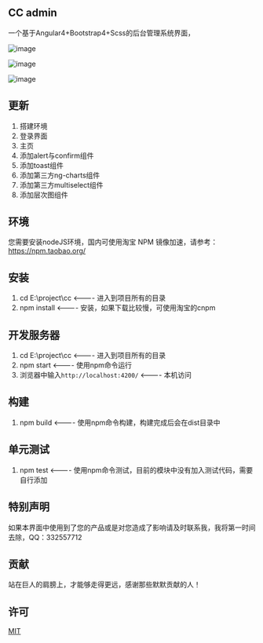 ## CC admin 
 一个基于Angular4+Bootstrap4+Scss的后台管理系统界面，

![image](https://github.com/332557712/cc/blob/master/src/assets/img/cc.png)

![image](https://github.com/332557712/cc/blob/master/src/assets/img/cc-2.png)

![image](https://github.com/332557712/cc/blob/master/src/assets/img/cc-3.png)


## 更新
1. 搭建环境
2. 登录界面
3. 主页
4. 添加alert与confirm组件
5. 添加toast组件
6. 添加第三方ng-charts组件
7. 添加第三方multiselect组件
8. 添加层次图组件


## 环境
 您需要安装nodeJS环境，国内可使用淘宝 NPM 镜像加速，请参考：https://npm.taobao.org/


## 安装
1. cd E:\project\cc                            <---- 进入到项目所有的目录
2. npm install                                 <---- 安装，如果下载比较慢，可使用淘宝的cnpm


## 开发服务器
1. cd E:\project\cc                            <---- 进入到项目所有的目录
2. npm start                                   <---- 使用npm命令运行
3. 浏览器中输入`http://localhost:4200/`         <---- 本机访问


## 构建
1. npm build                                   <---- 使用npm命令构建，构建完成后会在dist目录中


## 单元测试
1. npm test                                    <---- 使用npm命令测试，目前的模块中没有加入测试代码，需要自行添加       


## 特别声明
 如果本界面中使用到了您的产品或是对您造成了影响请及时联系我，我将第一时间去除，QQ：332557712


## 贡献
 站在巨人的肩膀上，才能够走得更远，感谢那些默默贡献的人！

## 许可
 [MIT](/LICENSE)